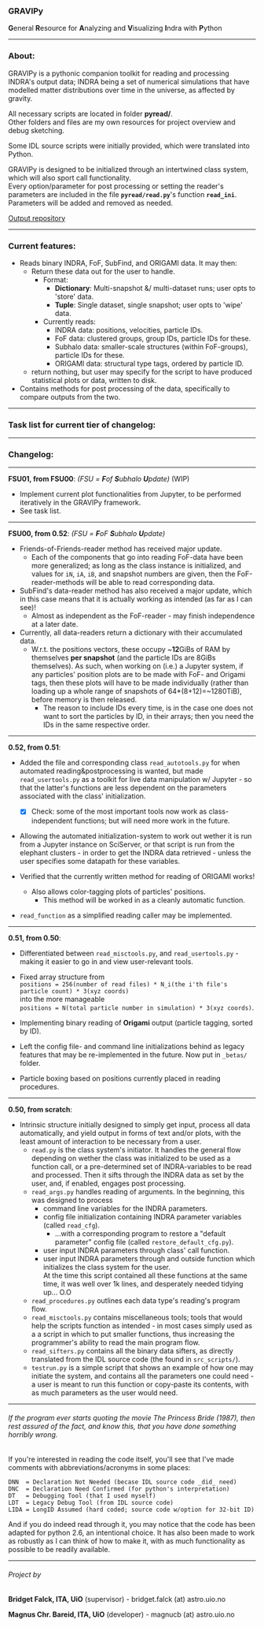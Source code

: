### **GRAVIPy**    

**G**eneral **R**esource for **A**nalyzing and **V**isualizing **I**ndra with **P**ython  

---
### About:  

GRAVIPy is a pythonic companion toolkit for reading and processing INDRA's output data; INDRA being a set of numerical simulations that have modelled matter distributions over time in the universe, as affected by gravity.  

All necessary scripts are located in folder **pyread/**.  
Other folders and files are my own resources for project overview and debug
sketching.  

Some IDL source scripts were initially provided, which were translated into Python.  

GRAVIPy is designed to be initialized through an intertwined class system, which will also sport call functionality.  
Every option/parameter for post processing or setting the reader's parameters are included in the file **`pyread/read.py`**'s function **`read_ini`**.  
Parameters will be added and removed as needed.

[Output repository](https://github.uio.no/magnucb/output_gravipy)  

---
### Current features:  
* Reads binary INDRA, FoF, SubFind, and ORIGAMI data. It may then:  
  * Return these data out for the user to handle.
    - Format:  
      + **Dictionary**: Multi-snapshot &/ multi-dataset runs; user opts to 'store' data.  
      + **Tuple**: Single dataset, single snapshot; user opts to 'wipe' data.
    - Currently reads:  
      + INDRA data: positions, velocities, particle IDs.  
      + FoF data: clustered groups, group IDs, particle IDs for these.  
      + Subhalo data: smaller-scale structures (within FoF-groups), particle IDs for these.  
      + ORIGAMI data: structural type tags, ordered by particle ID.  
  * return nothing, but user may specify for the script to have produced statistical plots or data, written to disk.  
* Contains methods for post processing of the data, specifically to compare outputs from the two.  

---
### Task list for current tier of changelog:  
<script src="https://gist.github.uio.no/magnucb/44923531ed82979a0b465cdc5fb19cdd.js"></script>  

---
### Changelog:

------
**FSU01, from FSU00**: *(FSU = **F**of **S**ubhalo **U**pdate)* (WIP)
* Implement current plot functionalities from Jupyter, to be performed iteratively in the GRAVIPy framework.
* See task list.

------
**FSU00, from 0.52**: *(FSU = **F**oF **S**ubhalo **U**pdate)*
* Friends-of-Friends-reader method has received major update.
  - Each of the components that go into reading FoF-data have been more generalized; as long as the class instance is initialized, and values for `iN`, `iA`, `iB`, and snapshot numbers are given, then the FoF-reader-methods will be able to read corresponding data.  
* SubFind's data-reader method has also received a major update, which in this case means that it is actually working as intended (as far as I can see)!  
  - Almost as independent as the FoF-reader - may finish independence at a later date.  
* Currently, all data-readers return a dictionary with their accumulated data.
  - W.r.t. the positions vectors, these occupy ~**12**GiBs of RAM by themselves **per snapshot** (and the particle IDs are 8GiBs themselves). As such, when working on (i.e.) a Jupyter system, if any particles' position plots are to be made with FoF- and Origami tags, then these plots will have to be made individually (rather than loading up a whole range of snapshots of 64*(8+12)=~1280TiB), before memory is then released.  
    + The reason to include IDs every time, is in the case one does not want to sort the particles by ID, in their arrays; then you need the IDs in the same respective order.  

------
**0.52, from 0.51**:
* Added the file and corresponding class `read_autotools.py` for when automated reading&postprocessing is wanted, but made `read_usertools.py` as a toolkit for live data manipulation w/ Jupyter - so that the latter's functions are less dependent on the parameters associated with the class' initialization.  
  - [x] Check: some of the most important tools now work as class-independent functions; but will need more work in the future.  

* Allowing the automated initialization-system to work out wether it is run from a Jupyter instance on SciServer, or that script is run from the elephant clusters - in order to get the INDRA data retrieved - unless the user specifies some datapath for these variables.  

* Verified that the currently written method for reading of ORIGAMI works!  
  - Also allows color-tagging plots of particles' positions.  
    + This method will be worked in as a cleanly automatic function.  

* `read_function` as a simplified reading caller may be implemented.  

------
**0.51, from 0.50**:  
* Differentiated between `read_misctools.py`, and `read_usertools.py` - making it easier to go in and view user-relevant tools.  
* Fixed array structure from  
  `positions = 256(number of read files) * N_i(the i'th file's particle count) * 3(xyz coords)`   
  into the more manageable   
  `positions = N(total particle number in simulation) * 3(xyz coords)`.  

* Implementing binary reading of **Origami** output (particle tagging, sorted by ID).  
* Left the config file- and command line initializations behind as legacy features that may be re-implemented in the future. Now put in `_betas/` folder.  
* Particle boxing based on positions currently placed in reading procedures.  

------
**0.50, from scratch**:
* Intrinsic structure initially designed to simply get input, process all data automatically, and yield output in forms of text and/or plots, with the least amount of interaction to be necessary from a user.  
  * `read.py` is the class system's initiator. It handles the general flow depending on wether the class was initialized to be used as a function call, or a pre-determined set of INDRA-variables to be read and processed. Then it sifts through the INDRA data as set by the user, and, if enabled, engages post processing.  
  * `read_args.py` handles reading of arguments. In the beginning, this was designed to process  
    * command line variables for the INDRA parameters.  
    * config file initialization containing INDRA parameter variables (called `read_cfg`).  
      * ...with a corresponding program to restore a "default parameter" config file (called `restore_default_cfg.py`).  
    * user input INDRA parameters through class' call function.
    * user input INDRA parameters through and outside function which initializes the class system for the user.  
    At the time this script contained all these functions at the same time, it was well over 1k lines, and desperately needed tidying up... O.O  
  * `read_procedures.py` outlines each data type's reading's program flow.  
  * `read_misctools.py` contains miscellaneous tools; tools that would help the scripts function as intended - in most cases simply used as a a script in which to put smaller functions, thus increasing the programmer's ability to read the main program flow.  
  * `read_sifters.py` contains all the binary data sifters, as directly translated from the IDL source code (the found in `src_scripts/`).  
  * `testrun.py` is a simple script that shows an example of how one may initiate the system, and contains all the parameters one could need - a user is meant to run this function or copy-paste its contents, with as much parameters as the user would need.  

---
###### If the program ever starts quoting the movie The Princess Bride (1987), then rest assured of the fact, and know this, that you have done something horribly wrong.  

If you're interested in reading the code itself, you'll see that I've made
comments with abbreviations/acronyms in some places:  
```
DNN  = Declaration Not Needed (becase IDL source code _did_ need)
DNC  = Declaration Need Confirmed (for python's interpretation)
DT   = Debugging Tool (that I used myself)
LDT  = Legacy Debug Tool (from IDL source code)
LIDA = LongID Assumed (hard coded; source code w/option for 32-bit ID)
```

And if you do indeed read through it, you may notice that the code has been adapted for python 2.6, an intentional choice. It has also been made to work as robustly as I can think of how to make it, with as much functionality as possible to be readily available.  

------
###### Project by
**Bridget Falck, ITA, UiO**      (supervisor) - bridget.falck (at) astro.uio.no

**Magnus Chr. Bareid, ITA, UiO** (developer)  - magnucb (at) astro.uio.no
